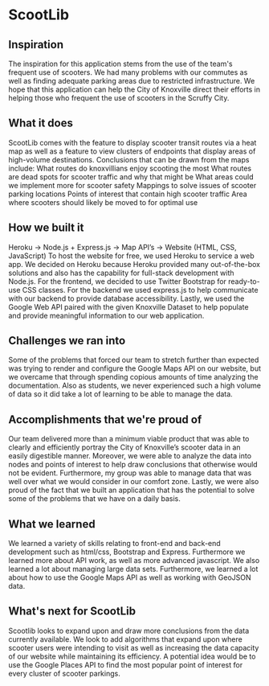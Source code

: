 # ScootLib
## Inspiration
The inspiration for this application stems from the use of the team's frequent use of scooters. We had many problems with our commutes as well as finding adequate parking areas due to restricted infrastructure. We hope that this application can help the City of Knoxville direct their efforts in helping those who frequent the use of scooters in the Scruffy City.

## What it does
ScootLib comes with the feature to display scooter transit routes via a heat map as well as a feature to view clusters of endpoints that display areas of high-volume destinations. Conclusions that can be drawn from the maps include:
What routes do knoxvillians enjoy scooting the most
What routes are dead spots for scooter traffic and why that might be
What areas could we implement more for scooter safety
Mappings to solve issues of scooter parking locations
Points of interest that contain high scooter traffic
Area where scooters should likely be moved to for optimal use


## How we built it
Heroku -> Node.js + Express.js -> Map API’s -> Website (HTML, CSS, JavaScript) 
To host the website for free, we used Heroku to service a web app. We decided on Heroku because Heroku provided many out-of-the-box solutions and also has the capability for full-stack development with Node.js.  For the frontend, we decided to use Twitter Bootstrap for ready-to-use CSS classes. For the backend we used express.js to help communicate with our backend to provide database accessibility. Lastly, we used the Google Web API paired with the given Knoxville Dataset to help populate and provide meaningful information to our web application.

## Challenges we ran into
Some of the problems that forced our team to stretch further than expected was trying to render and configure the Google Maps API on our website, but we overcame that through spending copious amounts of time analyzing the documentation. Also as students, we never experienced such a high volume of data so it did take a lot of learning to be able to manage the data.

## Accomplishments that we're proud of
Our team delivered more than a minimum viable product that was able to clearly and efficiently portray the City of Knoxville’s scooter data in an easily digestible manner. Moreover, we were able to analyze the data into nodes and points of interest to help draw conclusions that otherwise would not be evident. Furthermore, my group was able to manage data that was well over what we would consider in our comfort zone. Lastly, we were also proud of the fact that we built an application that has the potential to solve some of the problems that we have on a daily basis.

## What we learned
We learned a variety of skills relating to front-end and back-end development such as html/css, Bootstrap and Express. Furthermore we learned more about  API work, as well as more advanced javascript. We also learned a lot about managing large data sets. Furthermore, we learned a lot about how to use the Google Maps API as well as working with GeoJSON data.

## What's next for ScootLib
Scootlib looks to expand upon and draw more conclusions from the data currently available. We look to add algorithms that expand upon where scooter users were intending to visit as well as increasing the data capacity of our website while maintaining its efficiency. A potential idea would be to use the Google Places API to find the most popular point of interest for every cluster of scooter parkings.

